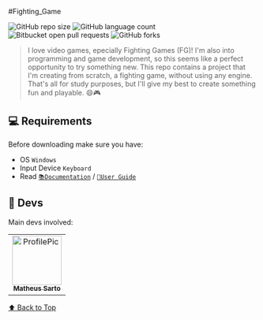 #Fighting_Game

![GitHub repo size](https://img.shields.io/github/repo-size/MatheusSarto/WIN32-FG?style=for-the-badge)
![GitHub language count](https://img.shields.io/github/languages/count/MatheusSarto/WIN32-FG?style=for-the-badge)
![Bitbucket open pull requests](https://img.shields.io/bitbucket/pr-raw/MatheusSarto/WIN32-FG)
![GitHub forks](https://img.shields.io/github/forks/MatheusSarto/WIN32-FG?style=social)

> I love video games, epecially Fighting Games (FG)! I'm also into programming and game development, so this seems like a perfect opportunity to try something new. This repo contains a project that I'm creating from scratch, a fighting game, without using any engine. That's all for study purposes, but I'll give my best to create something fun and playable. 😄🎮

## 💻 Requirements 

Before downloading make sure you have:
* OS `Windows`
* Input Device `Keyboard`
* Read [`📚Documentation`](Docs/DOCUMENTATION.md) / [`🙋User Guide`](Docs/USER_GUIDE.md)

## 🤝 Devs 

Main devs involved:

<table>
  <tr>
    <td align="center">
      <a href="https://github.com/MatheusSarto" target="_blank">
        <img src="https://github.com/MatheusSarto.png" width="100px;" alt="ProfilePic"/><br>
        <sub>
          <b>Matheus Sarto</b>
        </sub>
      </a>
    </td>
  </tr>
</table>


[⬆ Back to Top](#Fighting_Game)<br>
